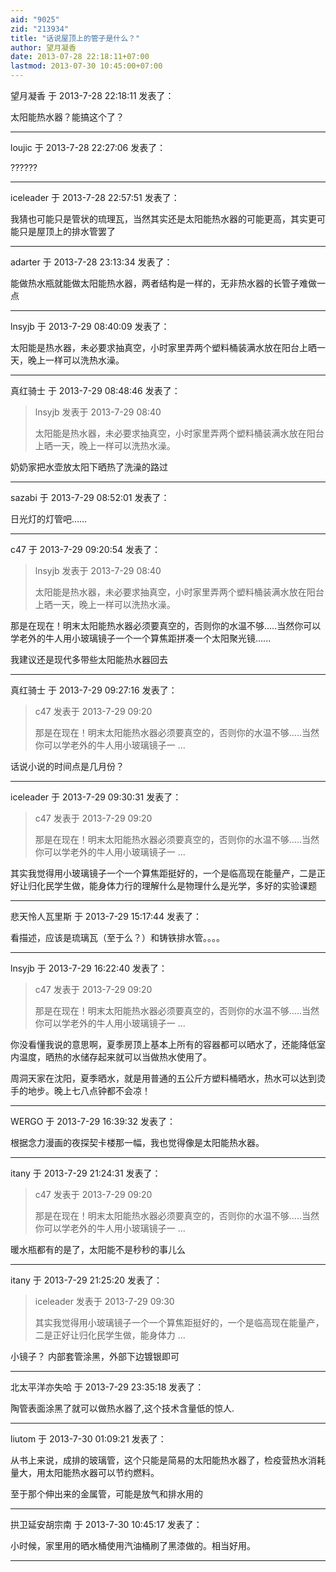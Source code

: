 ```yaml
---
aid: "9025"
zid: "213934"
title: "话说屋顶上的管子是什么？"
author: 望月凝香
date: 2013-07-28 22:18:11+07:00
lastmod: 2013-07-30 10:45:00+07:00
---
```


望月凝香 于 2013-7-28 22:18:11 发表了：

太阳能热水器？能搞这个了？

---

loujic 于 2013-7-28 22:27:06 发表了：

??????

---

iceleader 于 2013-7-28 22:57:51 发表了：

我猜也可能只是管状的琉理瓦，当然其实还是太阳能热水器的可能更高，其实更可能只是屋顶上的排水管罢了

---

adarter 于 2013-7-28 23:13:34 发表了：

能做热水瓶就能做太阳能热水器，两者结构是一样的，无非热水器的长管子难做一点

---

lnsyjb 于 2013-7-29 08:40:09 发表了：

太阳能是热水器，未必要求抽真空，小时家里弄两个塑料桶装满水放在阳台上晒一天，晚上一样可以洗热水澡。

---

真红骑士 于 2013-7-29 08:48:46 发表了：

> lnsyjb 发表于 2013-7-29 08:40
>
> 太阳能是热水器，未必要求抽真空，小时家里弄两个塑料桶装满水放在阳台上晒一天，晚上一样可以洗热水澡。

奶奶家把水壶放太阳下晒热了洗澡的路过

---

sazabi 于 2013-7-29 08:52:01 发表了：

日光灯的灯管吧……

---

c47 于 2013-7-29 09:20:54 发表了：

> lnsyjb 发表于 2013-7-29 08:40
>
> 太阳能是热水器，未必要求抽真空，小时家里弄两个塑料桶装满水放在阳台上晒一天，晚上一样可以洗热水澡。

那是在现在！明末太阳能热水器必须要真空的，否则你的水温不够.....当然你可以学老外的牛人用小玻璃镜子一个一个算焦距拼凑一个太阳聚光镜......

我建议还是现代多带些太阳能热水器回去

---

真红骑士 于 2013-7-29 09:27:16 发表了：

> c47 发表于 2013-7-29 09:20
>
> 那是在现在！明末太阳能热水器必须要真空的，否则你的水温不够.....当然你可以学老外的牛人用小玻璃镜子一 ...

话说小说的时间点是几月份？

---

iceleader 于 2013-7-29 09:30:31 发表了：

> c47 发表于 2013-7-29 09:20
>
> 那是在现在！明末太阳能热水器必须要真空的，否则你的水温不够.....当然你可以学老外的牛人用小玻璃镜子一 ...

其实我觉得用小玻璃镜子一个一个算焦距挺好的，一个是临高现在能量产，二是正好让归化民学生做，能身体力行的理解什么是物理什么是光学，多好的实验课题

---

悲天怜人瓦里斯 于 2013-7-29 15:17:44 发表了：

看描述，应该是琉璃瓦（至于么？）和铸铁排水管。。。。

---

lnsyjb 于 2013-7-29 16:22:40 发表了：

> c47 发表于 2013-7-29 09:20
>
> 那是在现在！明末太阳能热水器必须要真空的，否则你的水温不够.....当然你可以学老外的牛人用小玻璃镜子一 ...

你没看懂我说的意思啊，夏季房顶上基本上所有的容器都可以晒水了，还能降低室内温度，晒热的水储存起来就可以当做热水使用了。

周洞天家在沈阳，夏季晒水，就是用普通的五公斤方塑料桶晒水，热水可以达到烫手的地步。晚上七八点钟都不会凉！

---

WERGO 于 2013-7-29 16:39:32 发表了：

根据念力漫画的夜探契卡楼那一幅，我也觉得像是太阳能热水器。

---

itany 于 2013-7-29 21:24:31 发表了：

> c47 发表于 2013-7-29 09:20
>
> 那是在现在！明末太阳能热水器必须要真空的，否则你的水温不够.....当然你可以学老外的牛人用小玻璃镜子一 ...

暖水瓶都有的是了，太阳能不是秒秒的事儿么

---

itany 于 2013-7-29 21:25:20 发表了：

> iceleader 发表于 2013-7-29 09:30
>
> 其实我觉得用小玻璃镜子一个一个算焦距挺好的，一个是临高现在能量产，二是正好让归化民学生做，能身体力 ...

小镜子？ 内部套管涂黑，外部下边镀银即可

---

北太平洋亦失哈 于 2013-7-29 23:35:18 发表了：

陶管表面涂黑了就可以做热水器了,这个技术含量低的惊人.

---

liutom 于 2013-7-30 01:09:21 发表了：

从书上来说，成排的玻璃管，这个只能是简易的太阳能热水器了，检疫营热水消耗量大，用太阳能热水器可以节约燃料。

至于那个伸出来的金属管，可能是放气和排水用的

---

拱卫延安胡宗南 于 2013-7-30 10:45:17 发表了：

小时候，家里用的晒水桶使用汽油桶刷了黑漆做的。相当好用。

---
